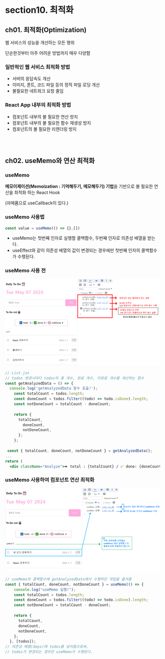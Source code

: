 # section10. 최적화

## ch01. 최적화(Optimization)

웹 서비스의 성능을 개선하는 모든 행위

단순한것부터 아주 어려운 방법까지 매우 다양함

### 일반적인 웹 서비스 최적화 방법

- 서버의 응답속도 개선
- 이미지, 폰트, 코드 파일 등의 정적 파일 로딩 개선
- 불필요한 네트워크 요청 줄임

### React App 내부의 최적화 방법

- 컴포넌트 내부의 불 필요한 연산 방지
- 컴포넌트 내부의 불 필요한 함수 재생성 방지
- 컴포넌트의 불 필요한 리렌더링 방지

<br><br>

## ch02. useMemo와 연산 최적화

### useMemo

**메모이제이션(Memoization : 기억해두기, 메모해두기) 기법**을 기반으로 불 필요한 연산을 최적화 하는 React Hook

(자매품으로 useCallback이 있다.)

### useMemo 사용법

```jsx
const value = useMemo(() => {},[])
```

- useMemo는 첫번째 인자로 실행할 콜백함수, 두번째 인자로 의존성 배열을 받는다.
- useEffect와 같이 의존성 배열의 값이 변경되는 경우에만 첫번째 인자의 콜백함수가 수행된다.


### useMemo 사용 전
<img src="./img/before_useMemo.png" title="before_useMemo" />

```jsx
// List.jsx
// todos 변경시마다 todos의 총 개수, 완료 개수, 미완료 개수를 계산하는 함수 
const getAnalyzedData = () => {
  console.log('getAnalyzedData 함수 호출!');
    const totalCount = todos.length;
    const doneCount = todos.filter((todo) => todo.isDone).length;
    const notDoneCount = totalCount - doneCount;
  
    return {
      totalCount,
        doneCount,
        notDoneCount,
      };
    };
    
 const { totalCount, doneCount, notDoneCount } = getAnalyzedData();
...
return (
  <div className="Analyze">⏩ total : {totalCount} / ✅ done: {doneCount} / 🚫 notDone: {notDoneCount}</div>
```
### useMemo 사용하여 컴포넌트 연산 최적화
<img src="./img/after_useMemo.png" title="after_useMemo" />

```jsx
// useMemo의 콜백함수에 getAnalyzedData에서 수행하던 작업을 옮겨줌
const { totalCount, doneCount, notDoneCount } = useMemo(() => {
    console.log("useMemo 실행!");
    const totalCount = todos.length;
    const doneCount = todos.filter((todo) => todo.isDone).length;
    const notDoneCount = totalCount - doneCount;

    return {
      totalCount,
      doneCount,
      notDoneCount,
    };
  }, [todos]);
// 의존성 배열(deps)에 todos를 넣어줌으로써,
// todos가 변경되는 경우만 useMemo가 수행된다.
```
